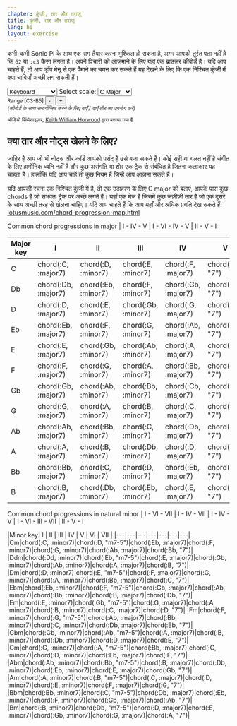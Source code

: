 ```yaml
---
chapter: कुंजी, तार और तराजू
title: कुंजी, तार और तराजू
lang: hi
layout: exercise
---
```


कभी-कभी Sonic Pi के साथ एक राग तैयार करना मुश्किल हो सकता है, अगर आपको तुरंत पता नहीं है कि  `62` या `:c3`  कैसा लगता है। अपने विचारों को आज़माने के लिए यहां एक ब्राउज़र कीबोर्ड है। यदि आप चाहते हैं, तो आप ड्रॉप मेनू से एक पैमाने का चयन कर सकते हैं यह देखने के लिए कि एक निश्चित कुंजी में क्या चाबियाँ अच्छी लग सकती हैं। 

<div class="keyboard-options">
  <select ID="sound">
    <option value="0" selected>Keyboard</option>
    <option value="1">Organ</option>
    <option value="2">Acoustic Guitar</option>
    <option value="3">EDM, bro!</option>
  </select>
  Select scale: 
  <select ID="scale">
    <option value="C">C Major</option>
    <option value="Db">Db Major</option>
    <option value="D">D Major</option>
    <option value="Eb">Eb Major</option>
    <option value="E">E Major</option>
    <option value="F">F Major</option>
    <option value="Gb">Gb Major</option>
    <option value="G">G Major</option>
    <option value="Ab">Ab Major</option>
    <option value="A">A Major</option>
    <option value="Bb">Bb Major</option>
    <option value="B">B Major</option>
    <option value="C_m">C Minor</option>
    <option value="Bb_m">Bb Minor</option>
    <option value="D_m">D Minor</option>
    <option value="Eb_m">Eb Minor</option>
    <option value="E_m">E Minor</option>
    <option value="F_m">F Minor</option>
    <option value="Gb_m">Gb Minor</option>
    <option value="G_m">G Minor</option>
    <option value="Ab_m">Ab Minor</option>
    <option value="A_m">A Minor</option>
    <option value="Bb_m">Bb Minor</option>
    <option value="B_m">B Minor</option>
  </select>
  <div ID="keyboard" class="keyboard-holder"></div>
  <div class="keyboard-options">
    <small>
    Range [C<span ID="OCTAVE_LOWER">3</span>-B<span ID="OCTAVE_UPPER">5</span>]
    <input type="button" ID="-_OCTAVE" value="-" />
    <input type="button" ID="+_OCTAVE" value="+" /><br />
    <i>(कीबोर्ड के साथ समायोजित करने के लिए बाएँ / दाएँ तीर का उपयोग करें)</i>
    <p>ऑडियो सिंथेसाइज़र, <a href="http://www.keithwhor.com/">Keith William Horwood</a> द्वारा बनाया गया है</p>
    </small>
  </div>
</div>

## क्या तार और नोट्स खेलने के लिए?

जाहिर है आप जो भी नोट्स और कॉर्ड आपको पसंद है उसे बजा सकते हैं। कोई सही या गलत नहीं है संगीत के लिए हार्मोनिक ध्वनि नहीं है और कुछ असंगति या शोर एक ट्रैक से संबंधित है जितना कलाकार यह चाहता है। हालाँकि यदि आप चाहें तो कुछ नियम हैं जिन्हें आप आज़मा सकते हैं।

यदि आपकी रचना एक निश्चित कुंजी में है, तो एक उदाहरण के लिए C major को बताएं, आपके पास कुछ chords हैं जो संभवतः ट्रैक पर अच्छे लगते हैं। यहाँ एक मेज है जिसमें कुछ जज़ीज़ी तार हैं जो एक दूसरे के साथ अच्छी तरह से खेलना चाहिए। यदि आप चाहते हैं कि आप यहाँ और अधिक प्रगति देख सकते हैं: <a href="http://www.lotusmusic.com/chord-progression-map.html">lotusmusic.com/chord-progression-map.html</a>

Common chord progressions in major  |  I - IV - V   |   I - VI - IV - V   |   II - V - I

|Major key| I | II | III | IV | V | VI |
|---|---|---|---|---|---|---|
|C|chord(:C, :major7)|chord(:D, :minor7)|chord(:E, :minor7)|chord(:F, :major7)|chord(:G, &quot;7&quot;)|chord(:A, :minor7)|
|Db|chord(:Db, :major7)|chord(:Eb, :minor7)|chord(:F, :minor7)|chord(:Gb, :major7)|chord(:Ab, &quot;7&quot;)|chord(:Bb, :minor7)|
|D|chord(:D, :major7)|chord(:E, :minor7)|chord(:Gb, :minor7)|chord(:G, :major7)|chord(:A, &quot;7&quot;)|chord(:B, :minor7)|
|Eb|chord(:Eb, :major7)|chord(:F, :minor7)|chord(:G, :minor7)|chord(:Ab, :major7)|chord(:Bb, &quot;7&quot;)|chord(:C, :minor7)|
|E|chord(:E, :major7)|chord(:Gb, :minor7)|chord(:Ab, :minor7)|chord(:A, :major7)|chord(:B, &quot;7&quot;)|chord(:Db, :minor7)|
|F|chord(:F, :major7)|chord(:G, :minor7)|chord(:A, :minor7)|chord(:Bb, :major7)|chord(:C, &quot;7&quot;)|chord(:D, :minor7)|
|Gb|chord(:Gb, :major7)|chord(:Ab, :minor7)|chord(:Bb, :minor7)|chord(:Cb, :major7)|chord(:Db, &quot;7&quot;)|chord(:Eb, :minor7)|
|G|chord(:G, :major7)|chord(:A, :minor7)|chord(:B, :minor7)|chord(:C, :major7)|chord(:D, &quot;7&quot;)|chord(:E, :minor7)|
|Ab|chord(:Ab, :major7)|chord(:Bb, :minor7)|chord(:C, :minor7)|chord(:Db, :major7)|chord(:Eb, &quot;7&quot;)|chord(:F, :minor7)|
|A|chord(:A, :major7)|chord(:B, :minor7)|chord(:Db, :minor7)|chord(:D, :major7)|chord(:E, &quot;7&quot;)|chord(:Gb, :minor7)|
|Bb|chord(:Bb, :major7)|chord(:C, :minor7)|chord(:D, :minor7)|chord(:Eb, :major7)|chord(:F, &quot;7&quot;)|chord(:G, :minor7)|
|B|chord(:B, :major7)|chord(:Db, :minor7)|chord(:Eb, :minor7)|chord(:E, :major7)|chord(:Gb, &quot;7&quot;)|chord(:Ab, :minor7)|

Common chord progressions in natural minor  |  I - VI - VII  |   I - IV - VII  |   I - IV - V  |   I - VI - III - VII  |   II - V - I

|Minor key| I | II | III | IV | V | VI | VII |
|---|---|---|---|---|---|---|
|Cm|chord(:C, :minor7)|chord(:D, &quot;m7-5&quot;)|chord(:Eb, :major7)|chord(:F, :minor7)|chord(:G, :minor7)|chord(:Ab, :major7)|chord(:Bb, &quot;7&quot;)|
|Ddm|chord(:Dd, :minor7)|chord(:Eb, &quot;m7-5&quot;)|chord(:E, :major7)|chord(:Gb, :minor7)|chord(:Ab, :minor7)|chord(:A, :major7)|chord(:B, &quot;7&quot;)|
|Dm|chord(:D, :minor7)|chord(:E, &quot;m7-5&quot;)|chord(:F, :major7)|chord(:G, :minor7)|chord(:A, :minor7)|chord(:Bb, :major7)|chord(:C, &quot;7&quot;)|
|Ebm|chord(:Eb, :minor7)|chord(:F, &quot;m7-5&quot;)|chord(:Gb, :major7)|chord(:Ab, :minor7)|chord(:Bb, :minor7)|chord(:B, :major7)|chord(:Db, &quot;7&quot;)|
|Em|chord(:E, :minor7)|chord(:Gb, &quot;m7-5&quot;)|chord(:G, :major7)|chord(:A, :minor7)|chord(:B, :minor7)|chord(:C, :major7)|chord(:D, &quot;7&quot;)|
|Fm|chord(:F, :minor7)|chord(:G, &quot;m7-5&quot;)|chord(:Ab, :major7)|chord(:Bb, :minor7)|chord(:C, :minor7)|chord(:Db, :major7)|chord(:Eb, &quot;7&quot;)|
|Gbm|chord(:Gb, :minor7)|chord(:Ab, &quot;m7-5&quot;)|chord(:A, :major7)|chord(:B, :minor7)|chord(:Db, :minor7)|chord(:D, :major7)|chord(:E, &quot;7&quot;)|
|Gm|chord(:G, :minor7)|chord(:A, &quot;m7-5&quot;)|chord(:Bb, :major7)|chord(:C, :minor7)|chord(:D, :minor7)|chord(:Eb, :major7)|chord(:F, &quot;7&quot;)|
|Abm|chord(:Ab, :minor7)|chord(:Bb, &quot;m7-5&quot;)|chord(:B, :major7)|chord(:Db, :minor7)|chord(:Eb, :minor7)|chord(:E, :major7)|chord(:Gb, &quot;7&quot;)|
|Am|chord(:A, :minor7)|chord(:B, &quot;m7-5&quot;)|chord(:C, :major7)|chord(:D, :minor7)|chord(:E, :minor7)|chord(:F, :major7)|chord(:G, &quot;7&quot;)|
|Bbm|chord(:Bb, :minor7)|chord(:C, &quot;m7-5&quot;)|chord(:Db, :major7)|chord(:Eb, :minor7)|chord(:F, :minor7)|chord(:Gb, :major7)|chord(:Ab, &quot;7&quot;)|
|Bm|chord(:B, :minor7)|chord(:Db, &quot;m7-5&quot;)|chord(:D, :major7)|chord(:E, :minor7)|chord(:Gb, :minor7)|chord(:G, :major7)|chord(:A, &quot;7&quot;)|